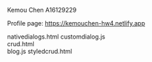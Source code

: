 Kemou Chen
A16129229

Profile page:
https://kemouchen-hw4.netlify.app


nativedialogs.html
customdialog.js  
crud.html  
blog.js
styledcrud.html